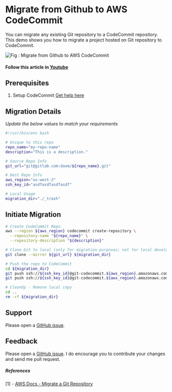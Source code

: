 # Migrate from Github to AWS CodeCommit
You can migrate any existing Git repository to a CodeCommit repository. This demo shows you how to migrate a project hosted on  Git repository to CodeCommit.

![Fig : Migrate from Github to AWS CodeCommit](https://raw.githubusercontent.com/miztiik/migrate-from-github-to-codecommit/master/images/miztiik-github-to-codecommit.png)

#### Follow this article in [Youtube](https://www.youtube.com/watch?v=tRV2Yba_vHk&list=PLxzKY3wu0_FKuCD3X6Uc_XjCKXA5-zmIW&index=8)

## Prerequisites
1. Setup CodeCommit [Get help here](https://www.youtube.com/watch?v=78KM7AXN4AA)

## Migration Details
_Update the below values to match your requirements_
```sh
#!/usr/bin/env bash

# Unique to this repo
repo_name="my-repo-name"
description="This is a description."

# Source Repo Info
git_url="git@gitlab.com:daxm/${repo_name}.git"

# Dest Repo Info
aws_region="us-west-2"
ssh_key_id="asdfasdfasdfasdf"

# Local Usage
migration_dir="./_trash"
```

## Initiate Migration
```sh
# Create CodeCommit Repo
aws --region ${aws_region} codecommit create-repository \
  --repository-name "${repo_name}" \
  --repository-description "${description}"

# Clone Git to local (only for migration purposes; not for local development)
git clone --mirror ${git_url} ${migration_dir}

# Push the repo to CodeCommit
cd ${migration_dir}
git push ssh://${ssh_key_id}@git-codecommit.${aws_region}.amazonaws.com/v1/repos/${codecommit_repo_name} --all
git push ssh://${ssh_key_id}@git-codecommit.${aws_region}.amazonaws.com/v1/repos/${codecommit_repo_name} --tags

# CleanUp - Remove local copy
cd ..
rm -rf ${migration_dir}
```

## Support
Please open a [GitHub issue](https://github.com/miztiik/migrate-from-github-to-codecommit/issues/new).

## Feedback
Please open a [GitHub issue](https://github.com/miztiik/migrate-from-github-to-codecommit/issues/new). I do encourage you to contribute your changes and send me pull request.

##### References
[1] - [AWS Docs - Migrate a Git Repository](https://docs.aws.amazon.com/codecommit/latest/userguide/how-to-migrate-repository-existing.html)
